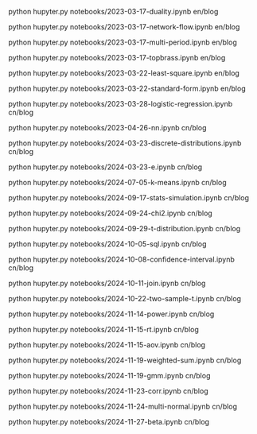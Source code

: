 python hupyter.py notebooks/2023-03-17-duality.ipynb en/blog

python hupyter.py notebooks/2023-03-17-network-flow.ipynb en/blog

python hupyter.py notebooks/2023-03-17-multi-period.ipynb en/blog

python hupyter.py notebooks/2023-03-17-topbrass.ipynb en/blog

python hupyter.py notebooks/2023-03-22-least-square.ipynb en/blog

python hupyter.py notebooks/2023-03-22-standard-form.ipynb en/blog

python hupyter.py notebooks/2023-03-28-logistic-regression.ipynb cn/blog

python hupyter.py notebooks/2023-04-26-nn.ipynb cn/blog

python hupyter.py notebooks/2024-03-23-discrete-distributions.ipynb cn/blog

python hupyter.py notebooks/2024-03-23-e.ipynb cn/blog

python hupyter.py notebooks/2024-07-05-k-means.ipynb cn/blog

python hupyter.py notebooks/2024-09-17-stats-simulation.ipynb cn/blog

python hupyter.py notebooks/2024-09-24-chi2.ipynb cn/blog

python hupyter.py notebooks/2024-09-29-t-distribution.ipynb cn/blog

python hupyter.py notebooks/2024-10-05-sql.ipynb cn/blog

python hupyter.py notebooks/2024-10-08-confidence-interval.ipynb cn/blog

python hupyter.py notebooks/2024-10-11-join.ipynb cn/blog

python hupyter.py notebooks/2024-10-22-two-sample-t.ipynb cn/blog

python hupyter.py notebooks/2024-11-14-power.ipynb cn/blog

python hupyter.py notebooks/2024-11-15-rt.ipynb cn/blog

python hupyter.py notebooks/2024-11-15-aov.ipynb cn/blog

python hupyter.py notebooks/2024-11-19-weighted-sum.ipynb cn/blog

python hupyter.py notebooks/2024-11-19-gmm.ipynb cn/blog

python hupyter.py notebooks/2024-11-23-corr.ipynb cn/blog

python hupyter.py notebooks/2024-11-24-multi-normal.ipynb cn/blog

python hupyter.py notebooks/2024-11-27-beta.ipynb cn/blog